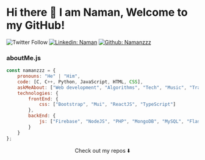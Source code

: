 # Hi there 👋 I am Naman, Welcome to my GitHub! 


![Twitter Follow](https://img.shields.io/twitter/follow/KhandalNaman?style=social)
[![Linkedin: Naman](https://img.shields.io/badge/-Naman-blue?style=flat-square&logo=Linkedin&logoColor=white&link=https://https://www.linkedin.com/in/namanm21/)](https://www.linkedin.com/in/namanm21/)
[![Github: Namanzzz](https://img.shields.io/badge/-Naman-black?style=flat-square&logo=GitHub&logoColor=white&link=https://https://www.linkedin.com/in/namanm21/)](https://github.com/namanzzz)

### aboutMe.js

```javascript
const namanzzz = {
    pronouns: "He" | "Him",
    code: [C, C++, Python, JavaScript, HTML, CSS],
    askMeAbout: ["Web development", "Algorithms", "Tech", "Music", "Travel"],
    technologies: {
        frontEnd: {
            css: ["Bootstrap", "Mui", "ReactJS", "TypeScript"]
        },
        backEnd: {
            js: ["Firebase", "NodeJS", "PHP", "MongoDB", "MySQL", "Flask"]
        }        
    }
};
```

<p align="center">
Check out my repos ⬇️  
</p>
